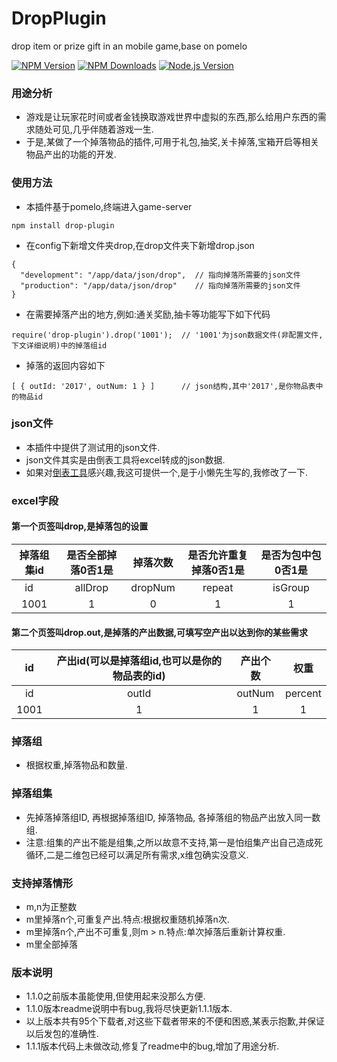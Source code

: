 # DropPlugin
drop item or prize gift in an mobile game,base on pomelo

[![NPM Version][npm-image]][npm-url]
[![NPM Downloads][downloads-image]][downloads-url]
[![Node.js Version][node-version-image]][node-version-url]

[npm-image]: https://img.shields.io/npm/v/drop-plugin.svg
[npm-url]: https://npmjs.org/package/drop-plugin
[downloads-image]: https://img.shields.io/npm/dm/drop-plugin.svg
[downloads-url]: https://npmjs.org/package/drop-plugin
[node-version-image]: https://img.shields.io/badge/node-%3E6.0.0-brightgreen.svg
[node-version-url]: https://nodejs.org/en/download/

### 用途分析
* 游戏是让玩家花时间或者金钱换取游戏世界中虚拟的东西,那么给用户东西的需求随处可见,几乎伴随着游戏一生.
* 于是,某做了一个掉落物品的插件,可用于礼包,抽奖,关卡掉落,宝箱开启等相关物品产出的功能的开发.

### 使用方法
* 本插件基于pomelo,终端进入game-server
```
npm install drop-plugin
```
* 在config下新增文件夹drop,在drop文件夹下新增drop.json
```
{
  "development": "/app/data/json/drop",  // 指向掉落所需要的json文件
  "production": "/app/data/json/drop"    // 指向掉落所需要的json文件
}
```
* 在需要掉落产出的地方,例如:通关奖励,抽卡等功能写下如下代码
```
require('drop-plugin').drop('1001');  // '1001'为json数据文件(非配置文件,下文详细说明)中的掉落组id
```
* 掉落的返回内容如下
```
[ { outId: '2017', outNum: 1 } ]      // json结构,其中'2017',是你物品表中的物品id
```
### json文件
* 本插件中提供了测试用的json文件.
* json文件其实是由倒表工具将excel转成的json数据.
* 如果对[倒表工具](https://github.com/luckyqqk/excel2json.git)感兴趣,我这可提供一个,是于小懒先生写的,我修改了一下.
### excel字段
#### 第一个页签叫drop,是掉落包的设置
|掉落组集id|是否全部掉落0否1是|掉落次数|是否允许重复掉落0否1是 |是否为包中包0否1是|
|:-------:|:-------------:|:-----:|:-----------------:|:-------------:|
|id       |allDrop        |dropNum|repeat             |isGroup        |
|1001     |1              |0      |1                  |1              |
#### 第二个页签叫drop.out,是掉落的产出数据,可填写空产出以达到你的某些需求
|id   |产出id(可以是掉落组id,也可以是你的物品表的id)|产出个数|权重    |
|:---:|:-------------------------------------:|:-----:|:-----:|
|id   |outId                                  |outNum |percent|
|1001 |1                                      |1      |1      |


### 掉落组
* 根据权重,掉落物品和数量.

### 掉落组集
* 先掉落掉落组ID, 再根据掉落组ID, 掉落物品, 各掉落组的物品产出放入同一数组.
* 注意:组集的产出不能是组集,之所以故意不支持,第一是怕组集产出自己造成死循环,二是二维包已经可以满足所有需求,x维包确实没意义.

### 支持掉落情形
* m,n为正整数
* m里掉落n个,可重复产出.特点:根据权重随机掉落n次.
* m里掉落n个,产出不可重复,则m > n.特点:单次掉落后重新计算权重.
* m里全部掉落

### 版本说明
* 1.1.0之前版本虽能使用,但使用起来没那么方便.
* 1.1.0版本readme说明中有bug,我将尽快更新1.1.1版本.
* 以上版本共有95个下载者,对这些下载者带来的不便和困惑,某表示抱歉,并保证以后发包的准确性.
* 1.1.1版本代码上未做改动,修复了readme中的bug,增加了用途分析.
